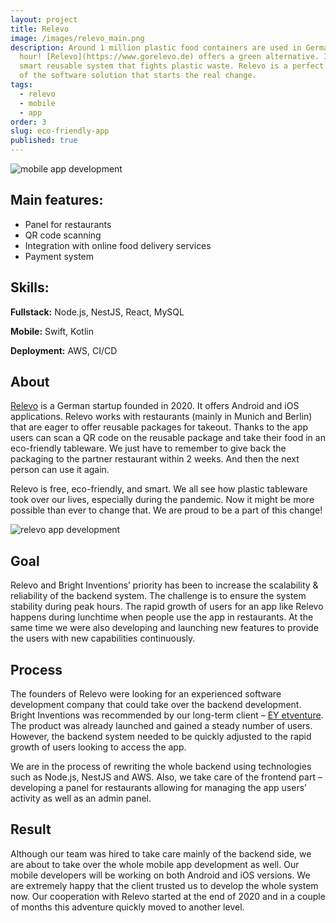 ```yaml
---
layout: project
title: Relevo
image: /images/relevo_main.png
description: Around 1 million plastic food containers are used in Germany per
  hour! [Relevo](https://www.gorelevo.de) offers a green alternative. It is a
  smart reusable system that fights plastic waste. Relevo is a perfect example
  of the software solution that starts the real change.
tags:
  - relevo
  - mobile
  - app
order: 3
slug: eco-friendly-app
published: true
---
```



![mobile app development](/images/relevo.png)

## Main features:

* Panel for restaurants
* QR code scanning
* Integration with online food delivery services
* Payment system

## Skills:

**Fullstack:** Node.js, NestJS, React, MySQL 

**Mobile:** Swift, Kotlin

**Deployment:** AWS, CI/CD

## About

[Relevo](https://www.gorelevo.de) is a German startup founded in 2020. It offers Android and iOS applications. Relevo works with restaurants (mainly in Munich and Berlin) that are eager to offer reusable packages for takeout. Thanks to the app users can scan a QR code on the reusable package and take their food in an eco-friendly tableware. We just have to remember to give back the packaging to the partner restaurant within 2 weeks. And then the next person can use it again.

Relevo is free, eco-friendly, and smart. We all see how plastic tableware took over our lives, especially during the pandemic. Now it might be more possible than ever to change that. We are proud to be a part of this change!

![relevo app development](/images/relevoiphone_oranage.png)

## Goal

Relevo and Bright Inventions’ priority has been to increase the scalability & reliability of the backend system. The challenge is to ensure the system stability during peak hours. The rapid growth of users for an app like Relevo happens during lunchtime when people use the app in restaurants. At the same time we were also developing and launching new features to provide the users with new capabilities continuously. 

## Process

The founders of Relevo were looking for an experienced software development company that could take over the backend development. Bright Inventions was recommended by our long-term client – [EY etventure](https://www.etventure.com). The product was already launched and gained a steady number of users. However, the backend system needed to be quickly adjusted to the rapid growth of users looking to access the app. 

We are in the process of rewriting the whole backend using technologies such as Node.js, NestJS and AWS. Also, we take care of the frontend part – developing a panel for restaurants allowing for managing the app users’ activity as well as an admin panel. 

## Result

Although our team was hired to take care mainly of the backend side, we are about to take over the whole mobile app development as well. Our mobile developers will be working on both Android and iOS versions. We are extremely happy that the client trusted us to develop the whole system now. Our cooperation with Relevo started at the end of 2020 and in a couple of months this adventure quickly moved to another level.